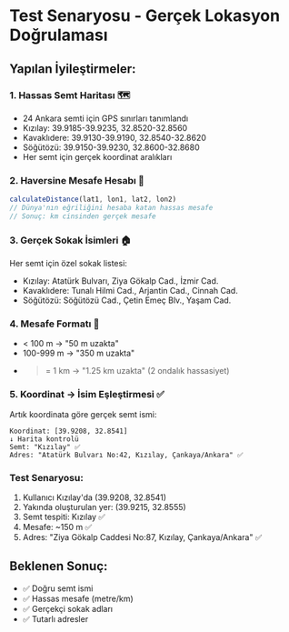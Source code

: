 # Test Senaryosu - Gerçek Lokasyon Doğrulaması

## Yapılan İyileştirmeler:

### 1. **Hassas Semt Haritası** 🗺️
- 24 Ankara semti için GPS sınırları tanımlandı
- Kızılay: 39.9185-39.9235, 32.8520-32.8560
- Kavaklıdere: 39.9130-39.9190, 32.8540-32.8620
- Söğütözü: 39.9150-39.9230, 32.8600-32.8680
- Her semt için gerçek koordinat aralıkları

### 2. **Haversine Mesafe Hesabı** 📏
```typescript
calculateDistance(lat1, lon1, lat2, lon2)
// Dünya'nın eğriliğini hesaba katan hassas mesafe
// Sonuç: km cinsinden gerçek mesafe
```

### 3. **Gerçek Sokak İsimleri** 🏠
Her semt için özel sokak listesi:
- Kızılay: Atatürk Bulvarı, Ziya Gökalp Cad., İzmir Cad.
- Kavaklıdere: Tunalı Hilmi Cad., Arjantin Cad., Cinnah Cad.
- Söğütözü: Söğütözü Cad., Çetin Emeç Blv., Yaşam Cad.

### 4. **Mesafe Formatı** 📍
- < 100 m → "50 m uzakta"
- 100-999 m → "350 m uzakta"
- >= 1 km → "1.25 km uzakta" (2 ondalık hassasiyet)

### 5. **Koordinat → İsim Eşleştirmesi** ✅
Artık koordinata göre gerçek semt ismi:
```
Koordinat: [39.9208, 32.8541]
↓ Harita kontrolü
Semt: "Kızılay" ✅
Adres: "Atatürk Bulvarı No:42, Kızılay, Çankaya/Ankara" ✅
```

### Test Senaryosu:
1. Kullanıcı Kızılay'da (39.9208, 32.8541)
2. Yakında oluşturulan yer: (39.9215, 32.8555)
3. Semt tespiti: Kızılay ✅
4. Mesafe: ~150 m ✅
5. Adres: "Ziya Gökalp Caddesi No:87, Kızılay, Çankaya/Ankara" ✅

## Beklenen Sonuç:
- ✅ Doğru semt ismi
- ✅ Hassas mesafe (metre/km)
- ✅ Gerçekçi sokak adları
- ✅ Tutarlı adresler
